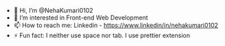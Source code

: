 - 👋 Hi, I’m @NehaKumari0102
- 👀 I’m interested in Front-end Web Development
- 📫 How to reach me: Linkedin - https://www.linkedin/in/nehakumari0102
- ⚡ Fun fact: I neither use space nor tab. I use prettier extension

<!---
NehaKumari0102/NehaKumari0102 is a ✨ special ✨ repository because its `README.md` (this file) appears on your GitHub profile.
You can click the Preview link to take a look at your changes.
--->
